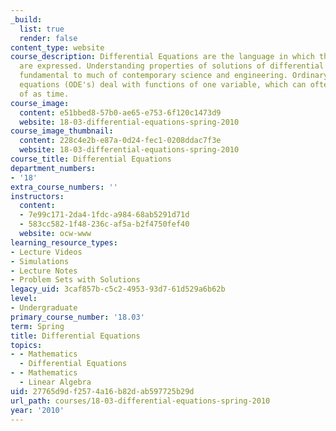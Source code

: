 ```yaml
---
_build:
  list: true
  render: false
content_type: website
course_description: Differential Equations are the language in which the laws of nature
  are expressed. Understanding properties of solutions of differential equations is
  fundamental to much of contemporary science and engineering. Ordinary differential
  equations (ODE's) deal with functions of one variable, which can often be thought
  of as time.
course_image:
  content: e51bbed8-57b0-ae65-e753-6f120c1473d9
  website: 18-03-differential-equations-spring-2010
course_image_thumbnail:
  content: 228c4e2b-e87a-0d24-fec1-0208ddac7f3e
  website: 18-03-differential-equations-spring-2010
course_title: Differential Equations
department_numbers:
- '18'
extra_course_numbers: ''
instructors:
  content:
  - 7e99c171-2da4-1fdc-a984-68ab5291d71d
  - 583cc582-1f48-236c-af5a-b2f4750fef40
  website: ocw-www
learning_resource_types:
- Lecture Videos
- Simulations
- Lecture Notes
- Problem Sets with Solutions
legacy_uid: 3caf857b-c5c2-4953-93d7-61d529a6b62b
level:
- Undergraduate
primary_course_number: '18.03'
term: Spring
title: Differential Equations
topics:
- - Mathematics
  - Differential Equations
- - Mathematics
  - Linear Algebra
uid: 27765d9d-f257-4a16-b82d-ab597725b29d
url_path: courses/18-03-differential-equations-spring-2010
year: '2010'
---
```

